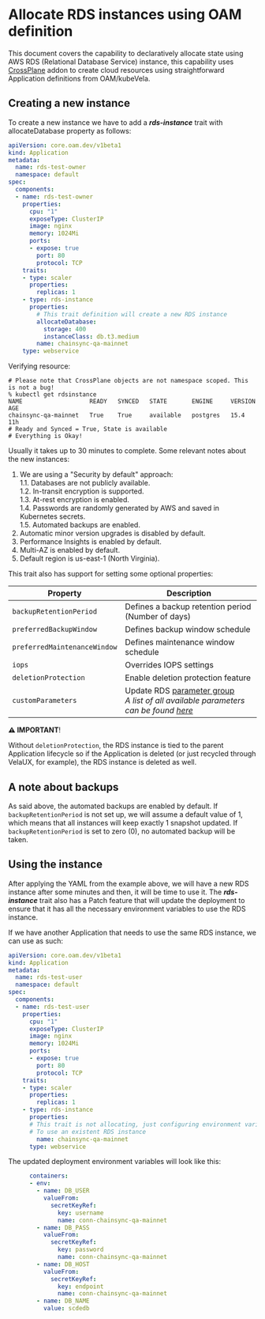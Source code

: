 Allocate RDS instances using OAM definition
===============

This document covers the capability to declaratively allocate state using AWS RDS (Relational Database Service) instance, this capability uses [CrossPlane](https://crossplane.io/) addon to create cloud resources using straightforward Application definitions from OAM/kubeVela.


Creating a new instance
---------------

To create a new instance we have to add a ***rds-instance*** trait with allocateDatabase property as follows:

```yaml
apiVersion: core.oam.dev/v1beta1
kind: Application
metadata:
  name: rds-test-owner
  namespace: default
spec:
  components:
  - name: rds-test-owner
    properties:
      cpu: "1"
      exposeType: ClusterIP
      image: nginx
      memory: 1024Mi
      ports:
      - expose: true
        port: 80
        protocol: TCP
    traits:
    - type: scaler
      properties:
        replicas: 1
    - type: rds-instance
      properties:
        # This trait definition will create a new RDS instance
        allocateDatabase:
          storage: 400
          instanceClass: db.t3.medium
        name: chainsync-qa-mainnet
    type: webservice
```
Verifying resource:

```shell
# Please note that CrossPlane objects are not namespace scoped. This is not a bug!
% kubectl get rdsinstance
NAME                   READY   SYNCED   STATE       ENGINE     VERSION   AGE
chainsync-qa-mainnet   True    True     available   postgres   15.4      11h
# Ready and Synced = True, State is available
# Everything is Okay!
```

Usually it takes up to 30 minutes to complete. Some relevant notes about the new instances:

1. We are using a "Security by default" approach:<br>
    1.1. Databases are not publicly available.<br>
    1.2. In-transit encryption is supported.<br>
    1.3. At-rest encryption is enabled.<br>
    1.4. Passwords are randomly generated by AWS and saved in Kubernetes secrets.<br>
    1.5. Automated backups are enabled.<br>
2. Automatic minor version upgrades is disabled by default.
3. Performance Insights is enabled by default.
4. Multi-AZ is enabled by default.
5. Default region is us-east-1 (North Virginia).

This trait also has support for setting some optional properties:

| Property  |  Description  |
|---|---|
| `backupRetentionPeriod` | Defines a backup retention period (Number of days)<br>|
| `preferredBackupWindow` | Defines backup window schedule |
| `preferredMaintenanceWindow` | Defines maintenance window schedule |
| `iops` | Overrides IOPS settings |
| `deletionProtection` | Enable deletion protection feature |
| `customParameters` | Update RDS [parameter group](https://docs.aws.amazon.com/AmazonRDS/latest/UserGuide/Appendix.PostgreSQL.CommonDBATasks.Parameters.html)<br>*A list of all available parameters can be found [here](https://docs.aws.amazon.com/AmazonRDS/latest/UserGuide/Appendix.PostgreSQL.CommonDBATasks.Parameters.html#Appendix.PostgreSQL.CommonDBATasks.Parameters.parameters-list)* |

**⚠️ IMPORTANT**!

Without `deletionProtection`, the RDS instance is tied to the parent Application lifecycle so if the Application is deleted (or just recycled through VelaUX, for example), the RDS instance is deleted as well.

A note about backups
---------------

As said above, the automated backups are enabled by default. If `backupRetentionPeriod` is not set up, we will assume a default value of 1, which means that all instances will keep exactly 1 snapshot updated. If `backupRetentionPeriod` is set to zero (0), no automated backup will be taken.


Using the instance
---------------

After applying the YAML from the example above, we will have a new RDS instance after some minutes and then, it will be time to use it. The ***rds-instance*** trait also has a Patch feature that will update the deployment to ensure that it has all the necessary environment variables to use the RDS instance.

If we have another Application that needs to use the same RDS instance, we can use as such:

```yaml
apiVersion: core.oam.dev/v1beta1
kind: Application
metadata:
  name: rds-test-user
  namespace: default
spec:
  components:
  - name: rds-test-user
    properties:
      cpu: "1"
      exposeType: ClusterIP
      image: nginx
      memory: 1024Mi
      ports:
      - expose: true
        port: 80
        protocol: TCP
    traits:
    - type: scaler
      properties:
        replicas: 1
    - type: rds-instance
      properties:
      # This trait is not allocating, just configuring environment variables
      # To use an existent RDS instance
        name: chainsync-qa-mainnet
      type: webservice
```
The updated deployment environment variables will look like this:

```yaml
      containers:
      - env:
        - name: DB_USER
          valueFrom:
            secretKeyRef:
              key: username
              name: conn-chainsync-qa-mainnet
        - name: DB_PASS
          valueFrom:
            secretKeyRef:
              key: password
              name: conn-chainsync-qa-mainnet
        - name: DB_HOST
          valueFrom:
            secretKeyRef:
              key: endpoint
              name: conn-chainsync-qa-mainnet
        - name: DB_NAME
          value: scdedb
```